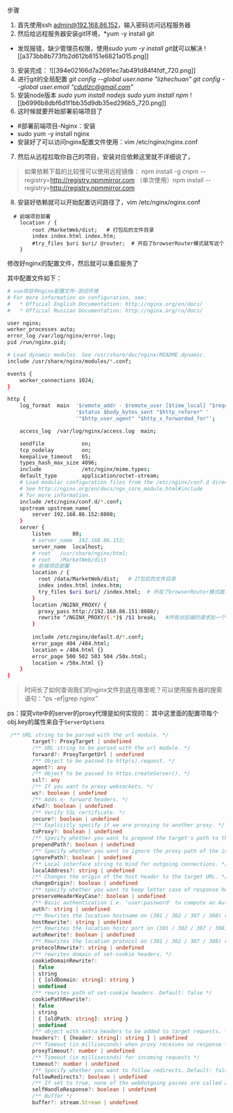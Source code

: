 
步骤

1. 首先使用ssh admin@192.168.86.152，输入密码访问远程服务器
2. 然后给远程服务器安装git环境，*yum -y install git
*  发现报错，缺少管理员权限，使用*sudo yum -y install git*就可以解决
![[a373bb8b773fb2d612b8151e6821a015.png]]

3. 安装完成：
![[394e02166d7a2691ec7ab491d84f4fdf_720.png]]
4. 进行git的全局配置
*git config --global user.name "lizhechuan"*
*git config --global user.email "cdutlzc@gmail.com"*
5. 安装node版本
*sudo  yum install nodejs*
*sudo  yum install npm*
![[b6996b8dbf6d1f1bb35d9db35ed296b5_720.png]]
6. 这时候就要开始部署前端项目了
* #部署前端项目-Nginx：安装
* sudo yum -y install nginx
* 安装好了可以访问nginx配置文件使用：vim /etc/nginx/nginx.conf

7. 然后从远程拉取你自己的项目，安装对应依赖这里就不详细说了，
> 如果依赖下载的比较慢可以使用远程镜像：
> npm install -g cnpm --registry=http://registry.npmmirror.com
>  （单次使用）npm install --registry=http://registry.npmmirror.com
8. 安装好依赖就可以开始配置访问路径了，vim /etc/nginx/nginx.conf

```nginx
  # 前端项目部署
    location / {
        root /MarketWeb/dist;   # 打包后的文件目录
        index index.html index.htm;
        #try_files $uri $uri/ @router;  # 开启了browserRouter模式就写这个
    }
```


修改好nginx的配置文件，然后就可以重启服务了

其中配置文件如下：
```sh
# vue项目中nginx配置文件-测试环境
# For more information on configuration, see:
#   * Official English Documentation: http://nginx.org/en/docs/
#   * Official Russian Documentation: http://nginx.org/ru/docs/

user nginx;
worker_processes auto;
error_log /var/log/nginx/error.log;
pid /run/nginx.pid;

# Load dynamic modules. See /usr/share/doc/nginx/README.dynamic.
include /usr/share/nginx/modules/*.conf;

events {
    worker_connections 1024;
}

http {
    log_format  main  '$remote_addr - $remote_user [$time_local] "$request" '
                      '$status $body_bytes_sent "$http_referer" '
                      '"$http_user_agent" "$http_x_forwarded_for"';

    access_log  /var/log/nginx/access.log  main;

    sendfile            on;
    tcp_nodelay         on;
    keepalive_timeout   65;
    types_hash_max_size 4096;
    include             /etc/nginx/mime.types;
    default_type        application/octet-stream;
    # Load modular configuration files from the /etc/nginx/conf.d directory.
    # See http://nginx.org/en/docs/ngx_core_module.html#include
    # for more information.
    include /etc/nginx/conf.d/*.conf;
    upstream upstream_name{
        server 192.168.86.152:8080;
    }
    server {
        listen       80;
        # server_name  192.168.86.152;
        server_name  localhost;
        # root   /usr/share/nginx/html;
        # root   /MarketWeb/dist
        # 前端项目部署
        location / {
          root /data/MarketWeb/dist;   # 打包后的文件目录
          index index.html index.htm;
          try_files $uri $uri/ /index.html;  # 开启了browserRouter模式就写这个
        }
        location /NGINX_PROXY/ {
          proxy_pass http://192.168.86.151:8080/;
          rewrite ^/NGINX_PROXY/(.*)$ /$1 break;   #所有对后端的请求加一个api前缀方便区分，真正访问的时候移除这个前缀
        }
    
        include /etc/nginx/default.d/*.conf;
        error_page 404 /404.html;
        location = /404.html {}
        error_page 500 502 503 504 /50x.html;
        location = /50x.html {}
    }
}


```

> 时间长了如何查询我们的nginx文件到底在哪里呢？可以使用服务器的搜索语句：“ps -ef|grep nginx”

ps：探究vite中的server的proxy代理是如何实现的：
其中这里面的配置项每个obj.key的属性来自于`ServerOptions`
```ts
 /** URL string to be parsed with the url module. */
        target?: ProxyTarget | undefined
        /** URL string to be parsed with the url module. */
        forward?: ProxyTargetUrl | undefined
        /** Object to be passed to http(s).request. */
        agent?: any
        /** Object to be passed to https.createServer(). */
        ssl?: any
        /** If you want to proxy websockets. */
        ws?: boolean | undefined
        /** Adds x- forward headers. */
        xfwd?: boolean | undefined
        /** Verify SSL certificate. */
        secure?: boolean | undefined
        /** Explicitly specify if we are proxying to another proxy. */
        toProxy?: boolean | undefined
        /** Specify whether you want to prepend the target's path to the proxy path. */
        prependPath?: boolean | undefined
        /** Specify whether you want to ignore the proxy path of the incoming request. */
        ignorePath?: boolean | undefined
        /** Local interface string to bind for outgoing connections. */
        localAddress?: string | undefined
        /** Changes the origin of the host header to the target URL. */
        changeOrigin?: boolean | undefined
        /** specify whether you want to keep letter case of response header key */
        preserveHeaderKeyCase?: boolean | undefined
        /** Basic authentication i.e. 'user:password' to compute an Authorization header. */
        auth?: string | undefined
        /** Rewrites the location hostname on (301 / 302 / 307 / 308) redirects, Default: null. */
        hostRewrite?: string | undefined
        /** Rewrites the location host/ port on (301 / 302 / 307 / 308) redirects based on requested host/ port.Default: false. */
        autoRewrite?: boolean | undefined
        /** Rewrites the location protocol on (301 / 302 / 307 / 308) redirects to 'http' or 'https'.Default: null. */
        protocolRewrite?: string | undefined
        /** rewrites domain of set-cookie headers. */
        cookieDomainRewrite?:
        | false
        | string
        | { [oldDomain: string]: string }
        | undefined
        /** rewrites path of set-cookie headers. Default: false */
        cookiePathRewrite?:
        | false
        | string
        | { [oldPath: string]: string }
        | undefined
        /** object with extra headers to be added to target requests. */
        headers?: { [header: string]: string } | undefined
        /** Timeout (in milliseconds) when proxy receives no response from target. Default: 120000 (2 minutes) */
        proxyTimeout?: number | undefined
        /** Timeout (in milliseconds) for incoming requests */
        timeout?: number | undefined
        /** Specify whether you want to follow redirects. Default: false */
        followRedirects?: boolean | undefined
        /** If set to true, none of the webOutgoing passes are called and it's your responsibility to appropriately return the response by listening and acting on the proxyRes event */
        selfHandleResponse?: boolean | undefined
        /** Buffer */
        buffer?: stream.Stream | undefined
```